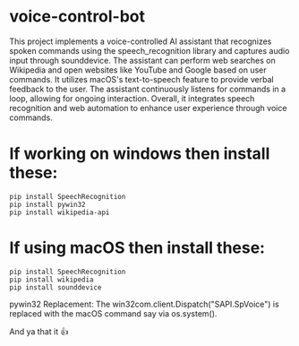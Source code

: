 # voice-control-bot

This project implements a voice-controlled AI assistant that recognizes spoken commands using the speech_recognition library and captures audio input through sounddevice. The assistant can perform web searches on Wikipedia and open websites like YouTube and Google based on user commands. It utilizes macOS's text-to-speech feature to provide verbal feedback to the user. The assistant continuously listens for commands in a loop, allowing for ongoing interaction. Overall, it integrates speech recognition and web automation to enhance user experience through voice commands.

# If working on windows then install these:
```
pip install SpeechRecognition
pip install pywin32
pip install wikipedia-api
```
# If using macOS then install these:
```
pip install SpeechRecognition
pip install wikipedia
pip install sounddevice

```
pywin32 Replacement: The win32com.client.Dispatch("SAPI.SpVoice") is replaced with the macOS command say via os.system().

And ya that it 👍
